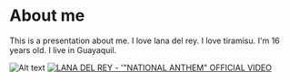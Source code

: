 # About me

This is a presentation about me. I love lana del rey. I love tiramisu. I'm 16 years old. I live in Guayaquil.

![Alt text](https://encrypted-tbn0.gstatic.com/images?q=tbn:ANd9GcSMS3DT-J-vKO4KOo9Gl6mdv40XRmOVpC0DUg&s)
[![LANA DEL REY - '"NATIONAL ANTHEM" OFFICIAL VIDEO](https://img.youtube.com/vi/60cvtxwlJr8/0.jpg)](https://www.youtube.com/watch?v=VIDEO_ID)
